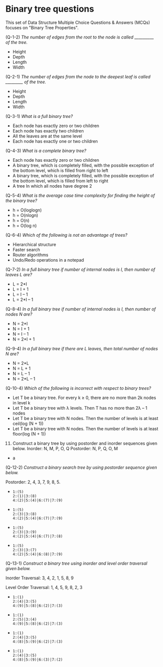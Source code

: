 # Binary tree questions

This set of Data Structure Multiple Choice Questions & Answers (MCQs) focuses on "Binary Tree Properties".

(Q-1-2) *The number of edges from the root to the node is called __________ of the tree.*

- Height
- Depth
- Length
- Width

(Q-2-1) *The number of edges from the node to the deepest leaf is called _________ of the tree.*

- Height
- Depth
- Length
- Width

(Q-3-1) *What is a full binary tree?*

- Each node has exactly zero or two children
- Each node has exactly two children
- All the leaves are at the same level
- Each node has exactly one or two children

(Q-4-3) *What is a complete binary tree?*

- Each node has exactly zero or two children
- A binary tree, which is completely filled, with the possible exception of the bottom level, which is filled from right to left
- A binary tree, which is completely filled, with the possible exception of the bottom level, which is filled from left to right
- A tree In which all nodes have degree 2

(Q-5-4) *What is the average case time complexity for finding the height of the binary tree?*

- h = O(loglogn)
- h = O(nlogn)
- h = O(n)
- h = O(log n)

(Q-6-4) *Which of the following is not an advantage of trees?*

- Hierarchical structure
- Faster search
- Router algorithms
- Undo/Redo operations in a notepad

(Q-7-2) *In a full binary tree if number of internal nodes is I, then number of leaves L are?*

- L = 2*I
- L = I + 1
- L = I – 1
- L = 2*I – 1

(Q-8-4) *In a full binary tree if number of internal nodes is I, then number of nodes N are?*

- N = 2*I
- N = I + 1
- N = I – 1
- N = 2*I + 1

(Q-9-4) *In a full binary tree if there are L leaves, then total number of nodes N are?*

- N = 2*L
- N = L + 1
- N = L – 1
- N = 2*L – 1

(Q-10-4) *Which of the following is incorrect with respect to binary trees?*

- Let T be a binary tree. For every k ≥ 0, there are no more than 2k nodes in level k
- Let T be a binary tree with λ levels. Then T has no more than 2λ – 1 nodes
- Let T be a binary tree with N nodes. Then the number of levels is at least ceil(log (N + 1))
- Let T be a binary tree with N nodes. Then the number of levels is at least floor(log (N + 1))

11. Construct a binary tree by using postorder and inorder sequences given below.
Inorder: N, M, P, O, Q
Postorder: N, P, Q, O, M

- a

(Q-12-2) *Construct a binary search tree by using postorder sequence given below.*

Postorder: 2, 4, 3, 7, 9, 8, 5.

- 
  ~~~[tree](itemShape=circle,itemSize=30,height=250)
  1:(5)
  2:(1)|3:(8)
  4:(2)|5:(4)|6:(7)|7:(9)
  ~~~
  
- 
  ~~~[tree](itemShape=circle,itemSize=30,height=250)
  1:(5)
  2:(3)|3:(8)
  4:(2)|5:(4)|6:(7)|7:(9)
  ~~~
  
- 
  ~~~[tree](itemShape=circle,itemSize=30,height=250)
  1:(5)
  2:(3)|3:(9)
  4:(2)|5:(4)|6:(7)|7:(8)
  ~~~
  
- 
  ~~~[tree](itemShape=circle,itemSize=30,height=250)
  1:(5)
  2:(3)|3:(7)
  4:(2)|5:(4)|6:(8)|7:(9)
  ~~~

(Q-13-1) *Construct a binary tree using inorder and level order traversal given below.*

Inorder Traversal: 3, 4, 2, 1, 5, 8, 9

Level Order Traversal: 1, 4, 5, 9, 8, 2, 3

- 
  ~~~[tree](itemShape=circle,itemSize=30,height=250)
  1:(1)
  2:(4)|3:(5)
  4:(9)|5:(8)|6:(2)|7:(3)
  ~~~
  
- 
  ~~~[tree](itemShape=circle,itemSize=30,height=250)
  1:(1)
  2:(5)|3:(4)
  4:(9)|5:(8)|6:(2)|7:(3)
  ~~~
  
- 
  ~~~[tree](itemShape=circle,itemSize=30,height=250)
  1:(1)
  2:(4)|3:(5)
  4:(8)|5:(9)|6:(2)|7:(3)
  ~~~
  
- 
  ~~~[tree](itemShape=circle,itemSize=30,height=250)
  1:(1)
  2:(4)|3:(5)
  4:(8)|5:(9)|6:(3)|7:(2)
  ~~~
  

